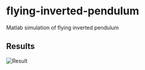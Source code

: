 # flying-inverted-pendulum
Matlab simulation of flying inverted pendulum

## Results
![Result](results/fig3.gif)
